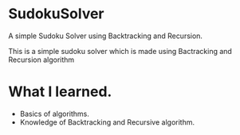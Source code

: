 # SudokuSolver
A simple Sudoku Solver using Backtracking and Recursion.

<p> This is a simple sudoku solver which is made using Bactracking and Recursion algorithm </p>
<h1>What I learned.</h1>
<ul>
<li>Basics of algorithms.</li>
<li>Knowledge of Backtracking and Recursive algorithm.</li>
</ul>
